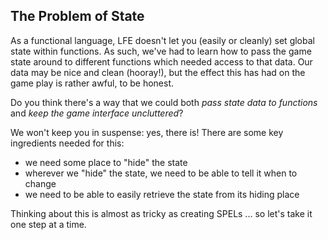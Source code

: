 ## The Problem of State

As a functional language, LFE doesn't let you (easily or cleanly) set global state within functions. As such, we've had to learn how to pass the game state around to different functions which needed access to that data. Our data may be nice and clean (hooray!), but the effect this has had on the game play is rather awful, to be honest.

Do you think there's a way that we could both *pass state data to functions* and *keep the game interface uncluttered*?

We won't keep you in suspense: yes, there is! There are some key ingredients needed for this:

* we need some place to "hide" the state
* wherever we "hide" the state, we need to be able to tell it when to change
* we need to be able to easily retrieve the state from its hiding place

Thinking about this is almost as tricky as creating SPELs ... so let's take it one step at a time.
